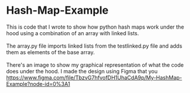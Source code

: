 # Hash-Map-Example
This is code that I wrote to show how python hash maps work under the hood using a combination of an array with linked lists.
<br>
<br>
The array.py file imports linked lists from the testlinked.py file and adds them as elements of the base array.
<br>
<br>
There's an image to show my graphical representation of what the code does under the hood. I made the design using Figma that you https://www.figma.com/file/TbzvG7hfvofDH1UhaCdA9p/My-HashMap-Example?node-id=0%3A1

